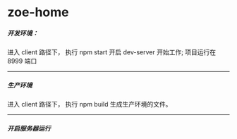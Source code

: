 # zoe-home


##### 开发环境：
进入 client 路径下，
执行 npm start 开启 dev-server 开始工作;
项目运行在 8999 端口

-----

##### 生产环境
进入 client 路径下，
执行 npm build 生成生产环境的文件。

-----

##### 开启服务器运行




